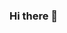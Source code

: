 ### Hi there 👋

<!--
**Jnanashish/Jnanashish** is a ✨ _special_ ✨ repository because its `README.md` (this file) appears on your GitHub profile.

Here are some ideas to get you started:

- 🔭 I’m currently working on interviewPreptech
- 🌱 I’m currently learning ...
- 👯 I’m looking to collaborate on ...
- 🤔 I’m looking for help with ...
- 💬 Ask me about Product Development, React js, Firebase, DSA, FrontEnd development, Digital Marketing 
- 📫 How to reach me: ...
- 😄 Pronouns: ...
- ⚡ Fun fact: ...
-->
